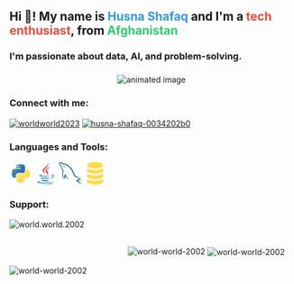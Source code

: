 <h2 align="left">
  Hi 👋! My name is <span style="color: #3498db">Husna Shafaq</span> and I'm a <span style="color: #e74c3c">tech enthusiast</span>, from <span style="color: #2ecc71">Afghanistan</span>
</h2>

<h3 align="left">
  I'm passionate about data, AI, and problem-solving.
</h3>

###

<div align="center">
  <img src="https://cdn.dribbble.com/users/276693/screenshots/1227068/pacman_gif.gif" height="200" alt="animated image" />
</div>

###

<h3 align="left">Connect with me:</h3>
<p align="left">
  <a href="https://twitter.com/worldworld2023" target="blank"><img align="center" src="https://raw.githubusercontent.com/rahuldkjain/github-profile-readme-generator/master/src/images/icons/Social/twitter.svg" alt="worldworld2023" height="30" width="40" /></a>
  <a href="https://linkedin.com/in/husna-shafaq-0034202b0" target="blank"><img align="center" src="https://raw.githubusercontent.com/rahuldkjain/github-profile-readme-generator/master/src/images/icons/Social/linked-in-alt.svg" alt="husna-shafaq-0034202b0" height="30" width="40" /></a>
</p>

<h3 align="left">Languages and Tools:</h3>
<p align="left">
  <img src="https://raw.githubusercontent.com/devicons/devicon/master/icons/python/python-original.svg" alt="python" width="40" height="40"/>
  <img src="https://raw.githubusercontent.com/devicons/devicon/master/icons/java/java-original.svg" alt="java" width="40" height="40"/>
  <img src="https://raw.githubusercontent.com/devicons/devicon/master/icons/mysql/mysql-original.svg" alt="mysql" width="40" height="40"/>
  <img src="https://raw.githubusercontent.com/devicons/devicon/master/icons/sql/sql-original.svg" alt="sql" width="40" height="40"/>
</p>

<h3 align="left">Support:</h3>
<p><a href="https://www.buymeacoffee.com/world.world.2002"> <img align="left" src="https://cdn.buymeacoffee.com/buttons/v2/default-yellow.png" height="50" width="210" alt="world.world.2002" /></a></p><br><br>

<p><img align="left" src="https://github-readme-stats.vercel.app/api/top-langs?username=world-world-2002&show_icons=true&locale=en&layout=compact" alt="world-world-2002" /></p>

<p>&nbsp;<img align="center" src="https://github-readme-stats.vercel.app/api?username=world-world-2002&show_icons=true&locale=en" alt="world-world-2002" /></p>

<p><img align="center" src="https://github-readme-streak-stats.herokuapp.com/?user=world-world-2002&" alt="world-world-2002" /></p>
